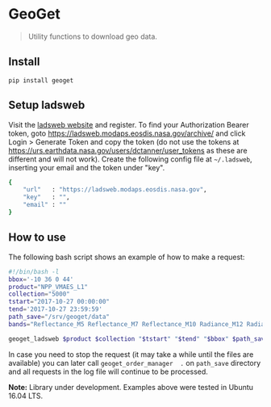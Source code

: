 # GeoGet
> Utility functions to download geo data.


## Install

`pip install geoget`

## Setup ladsweb
Visit the [ladsweb website](https://urs.earthdata.nasa.gov) and register. To find your Authorization Bearer token, goto https://ladsweb.modaps.eosdis.nasa.gov/archive/ and click Login > Generate Token and copy the token (do not use the tokens at https://urs.earthdata.nasa.gov/users/dctanner/user_tokens as these are different and will not work). Create the following config file at `~/.ladsweb`, inserting your email and the token under "key".

```bash
{
    "url"   : "https://ladsweb.modaps.eosdis.nasa.gov",
    "key"   : "",
    "email" : ""
}
```

## How to use
The following bash script shows an example of how to make a request:

```bash
#!/bin/bash -l 
bbox='-10 36 0 44'
product="NPP_VMAES_L1"
collection="5000"
tstart="2017-10-27 00:00:00"
tend='2017-10-27 23:59:59'
path_save="/srv/geoget/data"
bands="Reflectance_M5 Reflectance_M7 Reflectance_M10 Radiance_M12 Radiance_M15 SolarZenithAngle SatelliteZenithAngle"

geoget_ladsweb $product $collection "$tstart" "$tend" "$bbox" $path_save "$bands" --repName "GEO" --repPixSize "0.01" --daynight "D"
```

In case you need to stop the request (it may take a while until the files are available) you can later call `geoget_order_manager  .` on `path_save` directory and all requests in the log file will continue to be processed.

**Note:** Library under development. Examples above were tested in Ubuntu 16.04 LTS.
